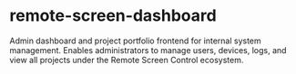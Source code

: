 # remote-screen-dashboard
Admin dashboard and project portfolio frontend for internal system management. Enables administrators to manage users, devices, logs, and view all projects under the Remote Screen Control ecosystem. 
